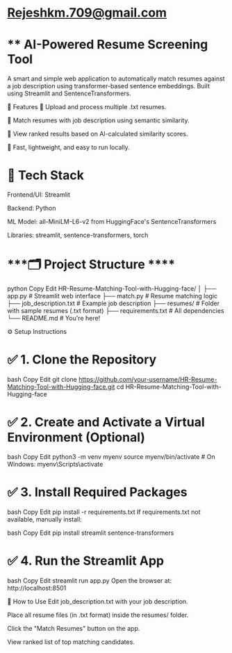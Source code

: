 # 
# Rejeshkm.709@gmail.com
# ** AI-Powered Resume Screening Tool
A smart and simple web application to automatically match resumes against a job description using transformer-based sentence embeddings. Built using Streamlit and SentenceTransformers.

🚀 Features
📌 Upload and process multiple .txt resumes.

📌 Match resumes with job description using semantic similarity.

📌 View ranked results based on AI-calculated similarity scores.

📌 Fast, lightweight, and easy to run locally.

# 🧠 Tech Stack
Frontend/UI: Streamlit

Backend: Python

ML Model: all-MiniLM-L6-v2 from HuggingFace's SentenceTransformers

Libraries: streamlit, sentence-transformers, torch

# ***🗂️ Project Structure ****
python
Copy
Edit
HR-Resume-Matching-Tool-with-Hugging-face/
│
├── app.py                      # Streamlit web interface
├── match.py                    # Resume matching logic
├── job_description.txt         # Example job description
├── resumes/                    # Folder with sample resumes (.txt format)
├── requirements.txt            # All dependencies
└── README.md                   # You're here!

⚙️ Setup Instructions
# ✅ 1. Clone the Repository
bash
Copy
Edit
git clone https://github.com/your-username/HR-Resume-Matching-Tool-with-Hugging-face.git
cd HR-Resume-Matching-Tool-with-Hugging-face
# ✅ 2. Create and Activate a Virtual Environment (Optional)
bash
Copy
Edit
python3 -m venv myenv
source myenv/bin/activate   # On Windows: myenv\Scripts\activate
# ✅ 3. Install Required Packages
bash
Copy
Edit
pip install -r requirements.txt
If requirements.txt not available, manually install:

bash
Copy
Edit
pip install streamlit sentence-transformers
# ✅ 4. Run the Streamlit App
bash
Copy
Edit
streamlit run app.py
Open the browser at: http://localhost:8501

📂 How to Use
Edit job_description.txt with your job description.

Place all resume files (in .txt format) inside the resumes/ folder.

Click the "Match Resumes" button on the app.

View ranked list of top matching candidates.


